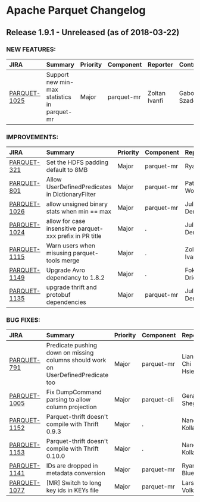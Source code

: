 
<!---
# Licensed to the Apache Software Foundation (ASF) under one
# or more contributor license agreements.  See the NOTICE file
# distributed with this work for additional information
# regarding copyright ownership.  The ASF licenses this file
# to you under the Apache License, Version 2.0 (the
# "License"); you may not use this file except in compliance
# with the License.  You may obtain a copy of the License at
#
#     http://www.apache.org/licenses/LICENSE-2.0
#
# Unless required by applicable law or agreed to in writing, software
# distributed under the License is distributed on an "AS IS" BASIS,
# WITHOUT WARRANTIES OR CONDITIONS OF ANY KIND, either express or implied.
# See the License for the specific language governing permissions and
# limitations under the License.
-->
# Apache Parquet Changelog

## Release 1.9.1 - Unreleased (as of 2018-03-22)



### NEW FEATURES:

| JIRA | Summary | Priority | Component | Reporter | Contributor |
|:---- |:---- | :--- |:---- |:---- |:---- |
| [PARQUET-1025](https://issues.apache.org/jira/browse/PARQUET-1025) | Support new min-max statistics in parquet-mr |  Major | parquet-mr | Zoltan Ivanfi | Gabor Szadovszky |


### IMPROVEMENTS:

| JIRA | Summary | Priority | Component | Reporter | Contributor |
|:---- |:---- | :--- |:---- |:---- |:---- |
| [PARQUET-321](https://issues.apache.org/jira/browse/PARQUET-321) | Set the HDFS padding default to 8MB |  Major | parquet-mr | Ryan Blue | Ryan Blue |
| [PARQUET-801](https://issues.apache.org/jira/browse/PARQUET-801) | Allow UserDefinedPredicates in DictionaryFilter |  Major | parquet-mr | Patrick Woody | Patrick Woody |
| [PARQUET-1026](https://issues.apache.org/jira/browse/PARQUET-1026) | allow unsigned binary stats when min == max |  Major | parquet-mr | Julien Le Dem | Julien Le Dem |
| [PARQUET-1024](https://issues.apache.org/jira/browse/PARQUET-1024) | allow for case insensitive parquet-xxx prefix in PR title |  Major | . | Julien Le Dem | Julien Le Dem |
| [PARQUET-1115](https://issues.apache.org/jira/browse/PARQUET-1115) | Warn users when misusing parquet-tools merge |  Major | . | Zoltan Ivanfi | Nandor Kollar |
| [PARQUET-1149](https://issues.apache.org/jira/browse/PARQUET-1149) | Upgrade Avro dependancy to 1.8.2 |  Major | . | Fokko Driesprong |  |
| [PARQUET-1135](https://issues.apache.org/jira/browse/PARQUET-1135) | upgrade thrift and protobuf dependencies |  Major | parquet-mr | Julien Le Dem | Julien Le Dem |


### BUG FIXES:

| JIRA | Summary | Priority | Component | Reporter | Contributor |
|:---- |:---- | :--- |:---- |:---- |:---- |
| [PARQUET-791](https://issues.apache.org/jira/browse/PARQUET-791) | Predicate pushing down on missing columns should work on UserDefinedPredicate too |  Major | parquet-mr | Liang-Chi Hsieh | Liang-Chi Hsieh |
| [PARQUET-1005](https://issues.apache.org/jira/browse/PARQUET-1005) | Fix DumpCommand parsing to allow column projection |  Major | parquet-cli | Gera Shegalov | Gera Shegalov |
| [PARQUET-1152](https://issues.apache.org/jira/browse/PARQUET-1152) | Parquet-thrift doesn't compile with Thrift 0.9.3 |  Major | . | Nandor Kollar | Nandor Kollar |
| [PARQUET-1153](https://issues.apache.org/jira/browse/PARQUET-1153) | Parquet-thrift doesn't compile with Thrift 0.10.0 |  Major | . | Nandor Kollar | Nandor Kollar |
| [PARQUET-1141](https://issues.apache.org/jira/browse/PARQUET-1141) | IDs are dropped in metadata conversion |  Major | parquet-mr | Ryan Blue | Ryan Blue |
| [PARQUET-1077](https://issues.apache.org/jira/browse/PARQUET-1077) | [MR] Switch to long key ids in KEYs file |  Major | parquet-mr | Lars Volker | Lars Volker |


